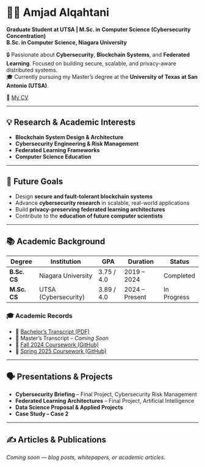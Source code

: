 # 👨‍🎓 Amjad Alqahtani

**Graduate Student at UTSA | M.Sc. in Computer Science (Cybersecurity Concentration)**  
**B.Sc. in Computer Science, Niagara University**

🔒 Passionate about **Cybersecurity**, **Blockchain Systems**, and **Federated Learning**. Focused on building secure, scalable, and privacy-aware distributed systems.  
🎓 Currently pursuing my Master’s degree at the **University of Texas at San Antonio (UTSA)**.

📄 [My CV](https://docs.google.com/document/d/13wfUfFP0EuihwszW2rxeEseJHMd8sGG46nnIyVjGuEg/edit?usp=sharing)

---

## 💡 Research & Academic Interests

- **Blockchain System Design & Architecture**
- **Cybersecurity Engineering & Risk Management**
- **Federated Learning Frameworks**
- **Computer Science Education**

---

## 🎯 Future Goals

- Design **secure and fault-tolerant blockchain systems**
- Advance **cybersecurity research** in scalable, real-world applications
- Build **privacy-preserving federated learning architectures**
- Contribute to the **education of future computer scientists**

---

## 📚 Academic Background

| Degree       | Institution             | GPA        | Duration       | Status      |
|--------------|--------------------------|------------|----------------|-------------|
| **B.Sc. CS** | Niagara University        | 3.75 / 4.0 | 2019 – 2024    | Completed   |
| **M.Sc. CS** | UTSA (Cybersecurity)      | 3.89 / 4.0 | 2024 – Present | In Progress |

### 🎓 Academic Records  

- 📑 [Bachelor’s Transcript (PDF)](https://drive.google.com/file/d/1YA4sciorPg3E9QTjAJZbJxFFDGmQrmgb/view?usp=sharing)  
- 📑 Master’s Transcript – *Coming Soon*  
- 📘 [Fall 2024 Coursework (GitHub)](https://github.com/AmjadAlqahtani90/Fall-2024)  
- 📘 [Spring 2025 Coursework (GitHub)](https://github.com/AmjadAlqahtani90/Spring2025/tree/main)

---

## 🗣️ Presentations & Projects

- **Cybersecurity Briefing** – Final Project, Cybersecurity Risk Management  
- **Federated Learning Architectures** – Final Project, Artificial Intelligence  
- **Data Science Proposal & Applied Projects**  
- **Case Study – Case 2**

---

## ✍️ Articles & Publications

*Coming soon — blog posts, whitepapers, or academic articles.*

